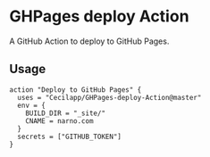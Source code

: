 # GHPages deploy Action

A GitHub Action to deploy to GitHub Pages.

## Usage

```hcl
action "Deploy to GitHub Pages" {
  uses = "Cecilapp/GHPages-deploy-Action@master"
  env = {
    BUILD_DIR = "_site/"
    CNAME = narno.com
  }
  secrets = ["GITHUB_TOKEN"]
}
```
